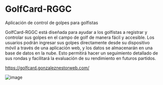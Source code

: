 # GolfCard-RGGC
Aplicación de control de golpes para golfistas

GolfCard-RGGC está diseñada para ayudar a los golfistas a registrar y controlar sus golpes en el campo de golf de manera fácil y accesible. Los usuarios podrán ingresar sus golpes directamente desde su dispositivo móvil a través de una aplicación web, y los datos se almacenarán en una base de datos en la nube. Esto permitirá hacer un seguimiento detallado de sus rondas y facilitará la evaluación de su rendimiento en futuros partidos.

https://golfcard.gonzaleznestorweb.com/

![image](https://github.com/user-attachments/assets/af570ba7-3bc6-4a56-9975-978367a983f3)
